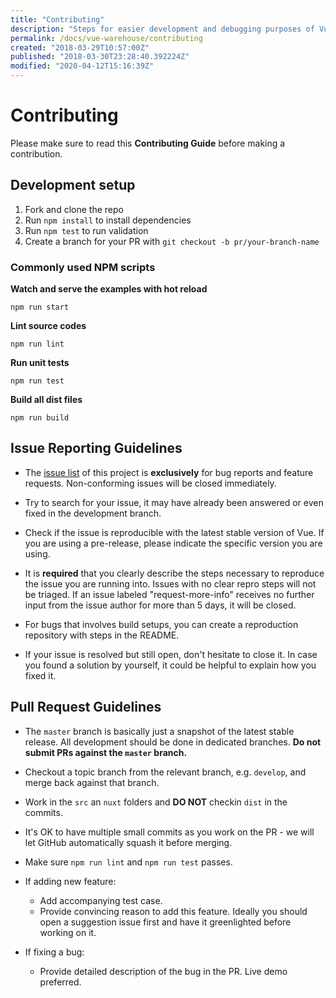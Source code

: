 ```yaml
---
title: "Contributing"
description: "Steps for easier development and debugging purposes of Vue.js Warehouse."
permalink: /docs/vue-warehouse/contributing
created: "2018-03-29T10:57:00Z"
published: "2018-03-30T23:28:40.392224Z"
modified: "2020-04-12T15:16:39Z"
---
```


# Contributing

Please make sure to read this **Contributing Guide** before making a contribution.

## Development setup

1. Fork and clone the repo
2. Run `npm install` to install dependencies
3. Run `npm test` to run validation
4. Create a branch for your PR with `git checkout -b pr/your-branch-name`

### Commonly used NPM scripts

**Watch and serve the examples with hot reload**
```shell
npm run start
```

**Lint source codes**
```shell
npm run lint
```

**Run unit tests**
```shell
npm run test
```

**Build all dist files**
```shell
npm run build
```

## Issue Reporting Guidelines

- The [issue list][issues-link] of this project is **exclusively** for bug reports and feature requests. Non-conforming issues will be closed immediately.

- Try to search for your issue, it may have already been answered or even fixed in the development branch.

- Check if the issue is reproducible with the latest stable version of Vue. If you are using a pre-release, please indicate the specific version you are using.

- It is **required** that you clearly describe the steps necessary to reproduce the issue you are running into. Issues with no clear repro steps will not be triaged. If an issue labeled "request-more-info" receives no further input from the issue author for more than 5 days, it will be closed.

- For bugs that involves build setups, you can create a reproduction repository with steps in the README.

- If your issue is resolved but still open, don't hesitate to close it. In case you found a solution by yourself, it could be helpful to explain how you fixed it.

## Pull Request Guidelines

- The `master` branch is basically just a snapshot of the latest stable release. All development should be done in dedicated branches. **Do not submit PRs against the `master` branch.**

- Checkout a topic branch from the relevant branch, e.g. `develop`, and merge back against that branch.

- Work in the `src` an `nuxt` folders and **DO NOT** checkin `dist` in the commits.

- It's OK to have multiple small commits as you work on the PR - we will let GitHub automatically squash it before merging.

- Make sure `npm run lint` and `npm run test` passes.

- If adding new feature:
  - Add accompanying test case.
  - Provide convincing reason to add this feature. Ideally you should open a suggestion issue first and have it greenlighted before working on it.

- If fixing a bug:
  - Provide detailed description of the bug in the PR. Live demo preferred.


[issues-link]: https://github.com/aceforth/vue-warehouse/issues
